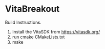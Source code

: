 # VitaBreakout

Build Instructions. 
1. Install the VitaSDK from https://vitasdk.org/ 
2. run cmake CMakeLists.txt
3. make
